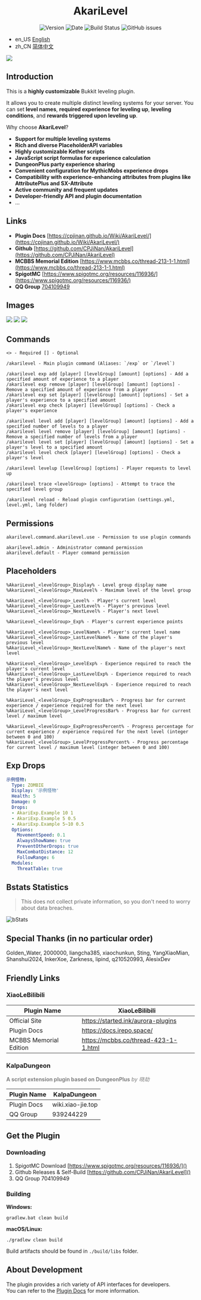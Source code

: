 <h1 align="center">
    AkariLevel
</h1>

<p align="center" class="shields">
    <img src="https://img.shields.io/badge/dynamic/json?label=Version&amp;query=$.tag_name&amp;url=https://api.github.com/repos/CPJiNan/AkariLevel/releases/latest" alt="Version"/>
    <img src="https://img.shields.io/badge/dynamic/json?label=Date&amp;query=$.created_at&amp;url=https://api.github.com/repos/CPJiNan/AkariLevel/releases/latest" alt="Date"/>
    <img src='https://img.shields.io/github/commit-activity/t/CPJiNan/AkariLevel' alt="Build Status">
    <img src="https://img.shields.io/github/issues/CPJiNan/AkariLevel.svg" alt="GitHub issues"/>
</p>

- en_US [English](./README.md)
- zh_CN [简体中文](./readme/README.zh_CN.md)

![](./img/AkariLevel-封面图.png)

## Introduction

This is a **highly customizable** Bukkit leveling plugin.

It allows you to create multiple distinct leveling systems for your server. You can set **level names**, **required
experience for leveling up**, **leveling conditions**, and **rewards triggered upon leveling up**.

Why choose **AkariLevel**?

* **Support for multiple leveling systems**
* **Rich and diverse PlaceholderAPI variables**
* **Highly customizable Kether scripts**
* **JavaScript script formulas for experience calculation**
* **DungeonPlus party experience sharing**
* **Convenient configuration for MythicMobs experience drops**
* **Compatibility with experience-enhancing attributes from plugins like AttributePlus and SX-Attribute**
* **Active community and frequent updates**
* **Developer-friendly API and plugin documentation**
* ...

## Links

- **Plugin Docs** [https://cpjinan.github.io/Wiki/AkariLevel/](https://cpjinan.github.io/Wiki/AkariLevel/)
- **Github** [https://github.com/CPJiNan/AkariLevel](https://github.com/CPJiNan/AkariLevel)
- **MCBBS Memorial Edition** [https://www.mcbbs.co/thread-213-1-1.html](https://www.mcbbs.co/thread-213-1-1.html)
- **SpigotMC** [https://www.spigotmc.org/resources/116936/](https://www.spigotmc.org/resources/116936/)
- **QQ Group** [704109949](https://qm.qq.com/q/ZIB5KElIMq)

## Images

![](https://raw.githubusercontent.com/CPJiNan/AkariLevel/refs/heads/master/img/图片展示-1.png)
![](https://raw.githubusercontent.com/CPJiNan/AkariLevel/refs/heads/master/img/图片展示-2.png)
![](https://s2.loli.net/2024/12/14/TavdtXzoYF5HpAN.png)

## Commands

```
<> - Required [] - Optional

/akarilevel - Main plugin command (Aliases: `/exp` or `/level`)

/akarilevel exp add [player] [levelGroup] [amount] [options] - Add a specified amount of experience to a player
/akarilevel exp remove [player] [levelGroup] [amount] [options] - Remove a specified amount of experience from a player
/akarilevel exp set [player] [levelGroup] [amount] [options] - Set a player's experience to a specified amount
/akarilevel exp check [player] [levelGroup] [options] - Check a player's experience

/akarilevel level add [player] [levelGroup] [amount] [options] - Add a specified number of levels to a player
/akarilevel level remove [player] [levelGroup] [amount] [options] - Remove a specified number of levels from a player
/akarilevel level set [player] [levelGroup] [amount] [options] - Set a player's level to a specified amount
/akarilevel level check [player] [levelGroup] [options] - Check a player's level

/akarilevel levelup [levelGroup] [options] - Player requests to level up

/akarilevel trace <levelGroup> [options] - Attempt to trace the specified level group

/akarilevel reload - Reload plugin configuration (settings.yml, level.yml, lang folder)
```

## Permissions

```
akarilevel.command.akarilevel.use - Permission to use plugin commands

akarilevel.admin - Administrator command permission
akarilevel.default - Player command permission
```

## Placeholders

```
%AkariLevel_<levelGroup>_Display% - Level group display name
%AkariLevel_<levelGroup>_MaxLevel% - Maximum level of the level group

%AkariLevel_<levelGroup>_Level% - Player's current level
%AkariLevel_<levelGroup>_LastLevel% - Player's previous level
%AkariLevel_<levelGroup>_NextLevel% - Player's next level

%AkariLevel_<levelGroup>_Exp% - Player's current experience points

%AkariLevel_<levelGroup>_LevelName% - Player's current level name
%AkariLevel_<levelGroup>_LastLevelName% - Name of the player's previous level
%AkariLevel_<levelGroup>_NextLevelName% - Name of the player's next level

%AkariLevel_<levelGroup>_LevelExp% - Experience required to reach the player's current level
%AkariLevel_<levelGroup>_LastLevelExp% - Experience required to reach the player's previous level
%AkariLevel_<levelGroup>_NextLevelExp% - Experience required to reach the player's next level

%AkariLevel_<levelGroup>_ExpProgressBar% - Progress bar for current experience / experience required for the next level
%AkariLevel_<levelGroup>_LevelProgressBar% - Progress bar for current level / maximum level

%AkariLevel_<levelGroup>_ExpProgressPercent% - Progress percentage for current experience / experience required for the next level (integer between 0 and 100)
%AkariLevel_<levelGroup>_LevelProgressPercent% - Progress percentage for current level / maximum level (integer between 0 and 100)
```

## Exp Drops

``` yaml
示例怪物:
  Type: ZOMBIE
  Display: '示例怪物'
  Health: 5
  Damage: 0
  Drops:
  - AkariExp.Example 10 1
  - AkariExp.Example 5 0.5
  - AkariExp.Example 5~10 0.5
  Options:
    MovementSpeed: 0.1
    AlwaysShowName: true
    PreventOtherDrops: true
    MaxCombatDistance: 12
    FollowRange: 6
  Modules:
    ThreatTable: true
```

## Bstats Statistics

> This does not collect private information, so you don't need to worry about data breaches.

![bStats](https://bstats.org/signatures/bukkit/CPJiNan.svg)

## Special Thanks (in no particular order)

Golden_Water, 2000000, liangcha385, xiaochunkun, Sting,
YangXiaoMian, Shanshui2024, InkerXoe, Zarkness, lipind,
q210520993, AlesixDev

## Friendly Links

### XiaoLeBilibili

| Plugin Name            | XiaoLeBilibili                       |
|------------------------|--------------------------------------|
| Official Site          | https://started.ink/aurora-plugins   |
| Plugin Docs            | https://docs.irepo.space/            |
| MCBBS Memorial Edition | https://mcbbs.co/thread-423-1-1.html |

### KalpaDungeon

**<font color=gray>A script extension plugin based on DungeonPlus</font>** _<font color=gray>by 晓劫</font>_

| Plugin Name | KalpaDungeon      |
|-------------|-------------------|
| Plugin Docs | wiki.xiao-jie.top |
| QQ Group    | 939244229         |

## Get the Plugin

### Downloading

1. SpigotMC Download [https://www.spigotmc.org/resources/116936/]()
2. Github Releases & Self-Build [https://github.com/CPJiNan/AkariLevel]()
3. QQ Group 704109949

### Building

**Windows:**

```
gradlew.bat clean build
```

**macOS/Linux:**

```
./gradlew clean build
```

Build artifacts should be found in `./build/libs` folder.

## About Development

The plugin provides a rich variety of API interfaces for developers.  
You can refer to the [Plugin Docs](https://cpjinan.github.io/Wiki/AkariLevel/develop/api.html) for more information.
